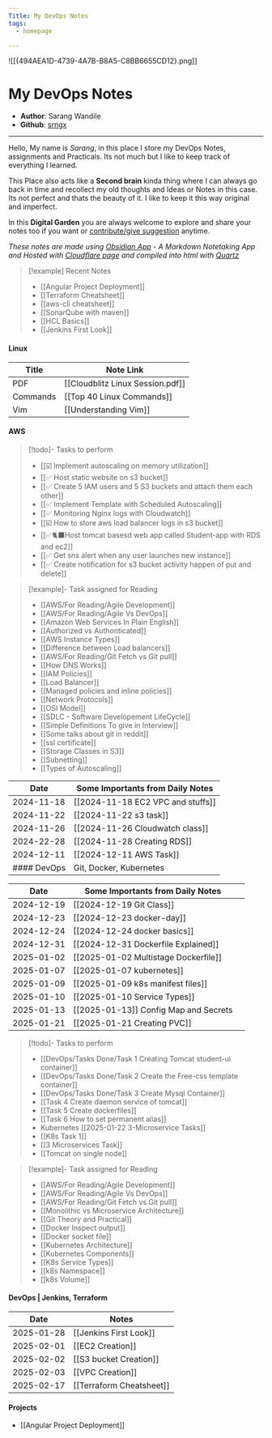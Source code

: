 ```yaml
---
Title: My DevOps Notes
tags: 
  - homepage

---
```

![[{494AEA1D-4739-4A7B-B8A5-C8BB6655CD12}.png]]


# My DevOps Notes 

- **Author**: Sarang Wandile
- **Github**: [srngx](https://github.com/srngx)

***

Hello, My name is *Sarang*, in this place I store my DevOps Notes, assignments and Practicals. Its not much but I like to keep track of everything I learned. 

This Place also acts like a **Second brain** kinda thing where I can always go back in time and recollect my old thoughts and Ideas or Notes in this case. Its not perfect and thats the beauty of it. I like to keep it this way original and imperfect. 

In this **Digital Garden** you are always welcome to explore and share your notes too if you want or [contribute/give suggestion](https://github.com/srngx/my-devops-notes) anytime.

*These notes are made using [Obsidian App](https://obsidian.md) - A Markdown Notetaking App and Hosted with [Cloudflare page](https://pages.cloudflare.com/) and compiled into html with [Quartz](https://quartz.jzhao.xyz/)*

>[!example] Recent Notes
>- [[Angular Project Deployment]]
>- [[Terraform Cheatsheet]] 
>- [[aws-cli cheatsheet]]
>- [[SonarQube with maven]]
>- [[HCL Basics]]
>- [[Jenkins First Look]]

#### Linux

| Title    | Note Link                        |
| -------- | -------------------------------- |
| PDF      | [[Cloudblitz Linux Session.pdf]] |
| Commands | [[Top 40 Linux Commands]]        |
| Vim      | [[Understanding Vim]]            |

#### AWS

> [!todo]- Tasks to perform
> - [[☑️ Implement autoscaling on memory utilization]]
> - [[✅ Host static website on s3 bucket]]
> - [[✅ Create 5 IAM users and 5 S3 buckets and attach them each other]]
> - [[✅ Implement Template with Scheduled Autoscaling]]
> - [[✅ Monitoring Nginx logs with Cloudwatch]]
> - [[☑️ How to store aws load balancer logs in s3 bucket]]
> - [[✅🐈‍⬛Host tomcat basesd web app called Student-app with RDS and ec2]]
> - [[✅ Get sns alert when any user launches new instance]]
> - [[✅ Create notification for s3 bucket activity happen of put and delete]]

> [!example]- Task assigned for Reading
> - [[AWS/For Reading/Agile Development]]
> - [[AWS/For Reading/Agile Vs DevOps]]
> - [[Amazon Web Services In Plain English]]
> - [[Authorized vs Authonticated]]
> - [[AWS Instance Types]]
> - [[Difference between Load balancers]]
> - [[AWS/For Reading/Git Fetch vs Git pull]]
> - [[How DNS Works]]
> - [[IAM Policies]]
> - [[Load Balancer]]
> - [[Managed policies and inline policies]]
> - [[Network Protocols]]
> - [[OSI Model]]
> - [[SDLC - Software Developement LifeCycle]]
> - [[Simple Definitions To give in Interview]]
> - [[Some talks about git in reddit]]
> - [[ssl certificate]]
> - [[Storage Classes in S3]]
> - [[Subnetting]]
> - [[Types of Autoscaling]]

| Date       | Some Importants from Daily Notes  |
| ---------- | --------------------------------- |
| 2024-11-18 | [[2024-11-18 EC2 VPC and stuffs]] |
| 2024-11-22 | [[2024-11-22 s3 task]]            |
| 2024-11-26 | [[2024-11-26 Cloudwatch class]]   |
| 2024-22-28 | [[2024-11-28 Creating RDS]]       |
| 2024-12-11 | [[2024-12-11 AWS Task]]           |
#### DevOps | Git, Docker, Kubernetes

| Date       | Some Importants from Daily Notes      |     |
| ---------- | ------------------------------------- | --- |
| 2024-12-19 | [[2024-12-19 Git Class]]              |     |
| 2024-12-23 | [[2024-12-23 docker-day]]             |     |
| 2024-12-24 | [[2024-12-24 docker basics]]          |     |
| 2024-12-31 | [[2024-12-31 Dockerfile Explained]]   |     |
| 2025-01-02 | [[2025-01-02 Multistage Dockerfile]]  |     |
| 2025-01-07 | [[2025-01-07 kubernetes]]             |     |
| 2025-01-09 | [[2025-01-09 k8s manifest files]]     |     |
| 2025-01-10 | [[2025-01-10 Service Types]]          |     |
| 2025-01-13 | [[2025-01-13]] Config Map and Secrets |     |
| 2025-01-21 | [[2025-01-21 Creating PVC]]           |     |

> [!todo]- Tasks to perform
> - [[DevOps/Tasks Done/Task 1 Creating Tomcat student-ui container]]
> - [[DevOps/Tasks Done/Task 2 Create the Free-css template container]]
> - [[DevOps/Tasks Done/Task 3 Create Mysql Container]]
> - [[Task 4 Create daemon service of tomcat]]
> - [[Task 5 Create dockerfiles]]
> - [[Task 6 How to set permanent alias]]
> - Kubernetes [[2025-01-22 3-Microservice Tasks]]
> - [[K8s Task 1]]
> - [[3 Microservices Task]]
> - [[Tomcat on single node]]

> [!example]- Task assigned for Reading
> - [[AWS/For Reading/Agile Development]]
> - [[AWS/For Reading/Agile Vs DevOps]]
> - [[AWS/For Reading/Git Fetch vs Git pull]]
> - [[Monolithic vs Microservice Architecture]]
> - [[Git Theory and Practical]] 
> - [[Docker Inspect output]]
> - [[Docker socket file]]
> - [[Kubernetes Architecture]]
> - [[Kubernetes Components]]
> - [[K8s Service Types]]
> - [[k8s Namespace]]
> - [[k8s Volume]]

#### DevOps | Jenkins, Terraform

| Date       | Notes                  |
| ---------- | ---------------------- |
| 2025-01-28 | [[Jenkins First Look]] |
| 2025-02-01 | [[EC2 Creation]]       |
| 2025-02-02 | [[S3 bucket Creation]] |
| 2025-02-03 | [[VPC Creation]]       |
| 2025-02-17 | [[Terraform Cheatsheet]] |

#### Projects
- [[Angular Project Deployment]]
